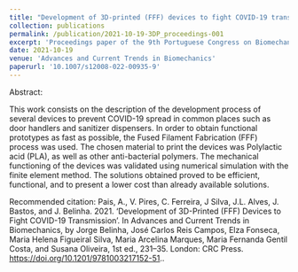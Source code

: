 ```yaml
---
title: "Development of 3D-printed (FFF) devices to fight COVID-19 transmission"
collection: publications
permalink: /publication/2021-10-19-3DP_proceedings-001
excerpt: 'Proceedings paper of the 9th Portuguese Congress on Biomechanics, CNB2021, 19 - 20 February 2021, Porto, Portugal.'
date: 2021-10-19
venue: 'Advances and Current Trends in Biomechanics'
paperurl: '10.1007/s12008-022-00935-9'
---
```


Abstract:

This work consists on the description of the development process of several devices to prevent COVID-19 spread in common places such as door handlers and sanitizer dispensers. In order to obtain functional prototypes as fast as possible, the Fused Filament Fabrication (FFF) process was used. The chosen material to print the devices was Polylactic acid (PLA), as well as other anti-bacterial polymers. The mechanical functioning of the devices was validated using numerical simulation with the finite element method. The solutions obtained proved to be efficient, functional, and to present a lower cost than already available solutions.

Recommended citation: 
Pais, A., V. Pires, C. Ferreira, J Silva, J.L. Alves, J. Bastos, and J. Belinha. 2021. ‘Development of 3D-Printed (FFF) Devices to Fight COVID-19 Transmission’. In Advances and Current Trends in Biomechanics, by Jorge Belinha, José Carlos Reis Campos, Elza Fonseca, Maria Helena Figueiral Silva, Maria Arcelina Marques, Maria Fernanda Gentil Costa, and Susana Oliveira, 1st ed., 231–35. London: CRC Press. https://doi.org/10.1201/9781003217152-51..



